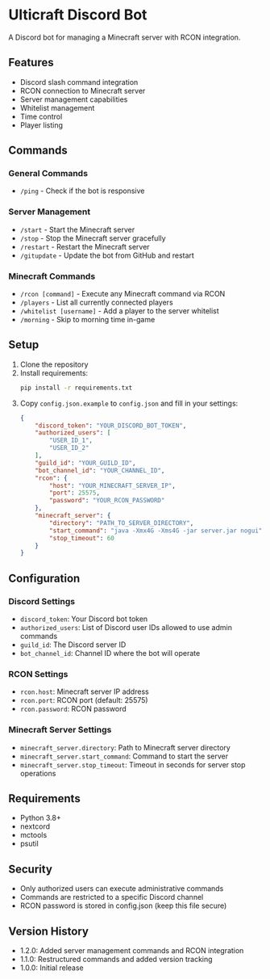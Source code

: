 # Ulticraft Discord Bot

A Discord bot for managing a Minecraft server with RCON integration.

## Features

- Discord slash command integration
- RCON connection to Minecraft server
- Server management capabilities
- Whitelist management
- Time control
- Player listing

## Commands

### General Commands
- `/ping` - Check if the bot is responsive

### Server Management
- `/start` - Start the Minecraft server
- `/stop` - Stop the Minecraft server gracefully
- `/restart` - Restart the Minecraft server
- `/gitupdate` - Update the bot from GitHub and restart

### Minecraft Commands
- `/rcon [command]` - Execute any Minecraft command via RCON
- `/players` - List all currently connected players
- `/whitelist [username]` - Add a player to the server whitelist
- `/morning` - Skip to morning time in-game

## Setup

1. Clone the repository
2. Install requirements:
   ```bash
   pip install -r requirements.txt
   ```
3. Copy `config.json.example` to `config.json` and fill in your settings:
   ```json
   {
       "discord_token": "YOUR_DISCORD_BOT_TOKEN",
       "authorized_users": [
           "USER_ID_1",
           "USER_ID_2"
       ],
       "guild_id": "YOUR_GUILD_ID",
       "bot_channel_id": "YOUR_CHANNEL_ID",
       "rcon": {
           "host": "YOUR_MINECRAFT_SERVER_IP",
           "port": 25575,
           "password": "YOUR_RCON_PASSWORD"
       },
       "minecraft_server": {
           "directory": "PATH_TO_SERVER_DIRECTORY",
           "start_command": "java -Xmx4G -Xms4G -jar server.jar nogui",
           "stop_timeout": 60
       }
   }
   ```

## Configuration

### Discord Settings
- `discord_token`: Your Discord bot token
- `authorized_users`: List of Discord user IDs allowed to use admin commands
- `guild_id`: The Discord server ID
- `bot_channel_id`: Channel ID where the bot will operate

### RCON Settings
- `rcon.host`: Minecraft server IP address
- `rcon.port`: RCON port (default: 25575)
- `rcon.password`: RCON password

### Minecraft Server Settings
- `minecraft_server.directory`: Path to Minecraft server directory
- `minecraft_server.start_command`: Command to start the server
- `minecraft_server.stop_timeout`: Timeout in seconds for server stop operations

## Requirements

- Python 3.8+
- nextcord
- mctools
- psutil

## Security

- Only authorized users can execute administrative commands
- Commands are restricted to a specific Discord channel
- RCON password is stored in config.json (keep this file secure)

## Version History

- 1.2.0: Added server management commands and RCON integration
- 1.1.0: Restructured commands and added version tracking
- 1.0.0: Initial release
